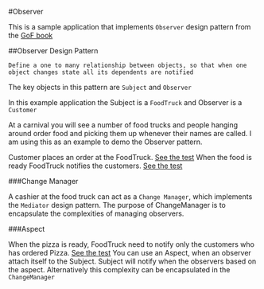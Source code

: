 #Observer

This is a sample application that implements `Observer` design pattern from the [GoF book](https://www.amazon.com/gp/product/0201633612/ref=as_li_tl)

##Observer Design Pattern

```Define a one to many relationship between objects, so that when one object changes state all its dependents are notified```

The key objects in this pattern are `Subject` and `Observer`

In this example application the Subject is a `FoodTruck` and Observer is a `Customer`

At a carnival you will see a number of food trucks and people hanging around order food and picking them up whenever their names are called.
I am using this as an example to demo the Observer pattern.

Customer places an order at the FoodTruck. [See the test](../master/test/java/com/arunapi/observer/FoodTruckTest.java)
When the food is ready FoodTruck notifies the customers. [See the test](../master/test/java/com/arunapi/observer/FoodTruckTest.java)

###Change Manager

A cashier at the food truck can act as a `Change Manager`, which implements the `Mediator` design pattern.
The purpose of ChangeManager is to encapsulate the complexities of managing observers.


###Aspect

When the pizza is ready, FoodTruck need to notify only the customers who has ordered Pizza. [See the test](../master/test/java/com/arunapi/observer/FoodTruckTest.java)
You can use an Aspect, when an observer attach itself to the Subject.
Subject will notify when the observers based on the aspect.
Alternatively this complexity can be encapsulated in the `ChangeManager`
